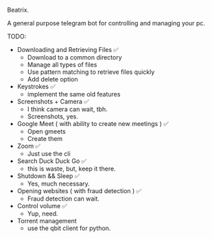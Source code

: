 Beatrix. 

A general purpose telegram bot for controlling and managing your pc.

TODO:
- Downloading and Retrieving Files ✅
    - Download to a common directory
    - Manage all types of files
    - Use pattern matching to retrieve files quickly
    - Add delete option
- Keystrokes ✅
    - implement the same old features
- Screenshots + Camera ✅
    - I think camera can wait, tbh.
    - Screenshots, yes.
- Google Meet ( with ability to create new meetings ) ✅
    - Open gmeets
    - Create them
- Zoom ✅
    - Just use the cli
- Search Duck Duck Go ✅
    - this is waste, but, keep it there.
- Shutdown && Sleep ✅
    - Yes, much necessary.
- Opening websites ( with fraud detection ) ✅
    - Fraud detection can wait.
- Control volume ✅
    - Yup, need.
- Torrent management
    - use the qbit client for python.